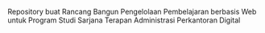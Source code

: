 Repository buat Rancang Bangun Pengelolaan Pembelajaran berbasis Web untuk Program Studi Sarjana Terapan Administrasi Perkantoran Digital

